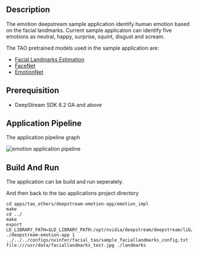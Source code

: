 ## Description
The emotion deepstream sample application identify human emotion based on the facial landmarks. Current sample application can identify five emotions as neutral, happy, surprise, squint, disgust and scream.

The TAO pretrained models used in the sample application are:

* [Facial Landmarks Estimation](https://ngc.nvidia.com/catalog/models/nvidia:tao:fpenet)
* [FaceNet](https://ngc.nvidia.com/catalog/models/nvidia:tao:facenet)
* [EmotionNet](https://ngc.nvidia.com/catalog/models/nvidia:tao:emotionnet)

## Prerequisition

* DeepStream SDK 6.2 GA and above

## Application Pipeline
The application pipeline graph

![emotion application pipeline](emotion_pipeline.png)

## Build And Run
The application can be build and run seperately.

And then back to the tao applications project directory
```
cd apps/tao_others/deepstream-emotion-app/emotion_impl
make
cd ../
make
export LD_LIBRARY_PATH=$LD_LIBRARY_PATH:/opt/nvidia/deepstream/deepstream/lib/cvcore_libs
./deepstream-emotion-app 1 ../../../configs/nvinfer/facial_tao/sample_faciallandmarks_config.txt file:///usr/data/faciallandmarks_test.jpg ./landmarks
```
